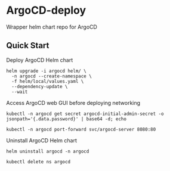 # ArgoCD-deploy
Wrapper helm chart repo for ArgoCD

## Quick Start

Deploy ArgoCD Helm chart
```
helm upgrade -i argocd helm/ \
  -n argocd --create-namespace \
  -f helm/local/values.yaml \
  --dependency-update \
  --wait
```

Access ArgoCD web GUI before deploying networking
```
kubectl -n argocd get secret argocd-initial-admin-secret -o jsonpath='{.data.password}' | base64 -d; echo

kubectl -n argocd port-forward svc/argocd-server 8080:80
```

Uninstall ArgoCD Helm chart
```
helm uninstall argocd -n argocd

kubectl delete ns argocd
```
